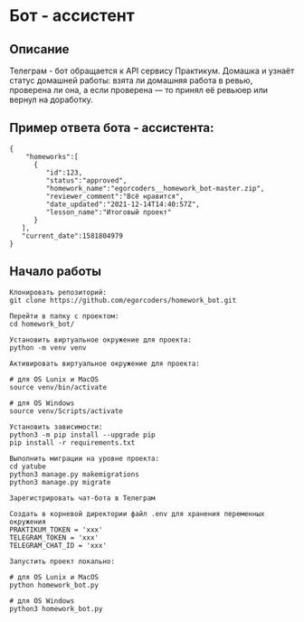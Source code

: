 #  Бот - ассистент

## Описание

Телеграм - бот обращается к API сервису Практикум. Домашка и узнаёт статус домашней работы: взята ли домашняя работа в ревью, проверена ли она, а если проверена — то принял её ревьюер или вернул на доработку.

## Пример ответа бота - ассистента:

```
{
    "homeworks":[
      {
         "id":123,
         "status":"approved",
         "homework_name":"egorcoders__homework_bot-master.zip",
         "reviewer_comment":"Всё нравится",
         "date_updated":"2021-12-14T14:40:57Z",
         "lesson_name":"Итоговый проект"
      }
   ],
   "current_date":1581804979
}
```
## Начало работы

    Клонировать репозиторий:
    git clone https://github.com/egorcoders/homework_bot.git

    Перейти в папку с проектом:
    cd homework_bot/

    Установить виртуальное окружение для проекта:
    python -m venv venv

    Активировать виртуальное окружение для проекта:

    # для OS Lunix и MacOS
    source venv/bin/activate

    # для OS Windows
    source venv/Scripts/activate

    Установить зависимости:
    python3 -m pip install --upgrade pip
    pip install -r requirements.txt

    Выполнить миграции на уровне проекта:
    cd yatube
    python3 manage.py makemigrations
    python3 manage.py migrate

    Зарегистрировать чат-бота в Телеграм

    Создать в корневой директории файл .env для хранения переменных окружения
    PRAKTIKUM_TOKEN = 'xxx'
    TELEGRAM_TOKEN = 'xxx'
    TELEGRAM_CHAT_ID = 'xxx'

    Запустить проект локально:
    
    # для OS Lunix и MacOS
    python homework_bot.py

    # для OS Windows
    python3 homework_bot.py
